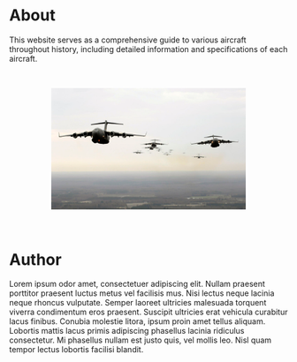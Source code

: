 # About

This website serves as a comprehensive guide to various aircraft throughout history, including detailed information and specifications of each aircraft.

<br>

<p align="center">
  <img src="images/squadron_of_c-17_globemasters.jpg" alt="Squadron of C-17 Globemasters" width="70%">
</p>

<br>

# Author

Lorem ipsum odor amet, consectetuer adipiscing elit. Nullam praesent porttitor praesent luctus metus vel facilisis mus. Nisi lectus neque lacinia neque rhoncus vulputate. Semper laoreet ultricies malesuada torquent viverra condimentum eros praesent. Suscipit ultricies erat vehicula curabitur lacus finibus. Conubia molestie litora, ipsum proin amet tellus aliquam. Lobortis mattis lacus primis adipiscing phasellus lacinia ridiculus consectetur. Mi phasellus nullam est justo quis, vel mollis leo. Nisl quam tempor lectus lobortis facilisi blandit.

<br>

<!-- # Aviation Companies

<div class="company-grid-container">
  <a href="/mysite/wwii/boeing-b-17-flying-fortress/" class="company-box">
    <div class="company-caption">
      <strong>Bristol &rarr;</strong>
    </div>
  </a>
  <a href="/mysite/wwii/boeing-b-17-flying-fortress/" class="company-box">
    <div class="company-caption">
      <strong>Fokker &rarr;</strong>
    </div>
  </a>
  <a href="/mysite/wwii/boeing-b-17-flying-fortress/" class="company-box">
    <div class="company-caption">
      <strong>Grumman &rarr;</strong>
    </div>
  </a>
  <a href="/mysite/wwii/boeing-b-17-flying-fortress/" class="company-box">
    <div class="company-caption">
      <strong>Royal Aircraft Factory &rarr;</strong>
    </div>
  </a>
  <a href="/mysite/wwii/boeing-b-17-flying-fortress/" class="company-box">
    <div class="company-caption">
      <strong>Sopwith &rarr;</strong>
    </div>
  </a>
  <a href="/mysite/wwii/boeing-b-17-flying-fortress/" class="company-box">
    <div class="company-caption">
      <strong>Vickers &rarr;</strong>
    </div>
  </a>
</div>

# Commands

* `mkdocs new [dir-name]` - Create a new project.
* `mkdocs serve` - Start the live-reloading docs server.
* `mkdocs build` - Build the documentation site.
* `mkdocs -h` - Print help message and exit.

# Project layout

    AAAAAAAA

-->

